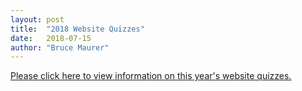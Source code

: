 ```yaml
---
layout: post
title:  "2018 Website Quizzes"
date:   2018-07-15
author: "Bruce Maurer"
---
```


[Please click here to view information on this year's website
quizzes.](https://storage.googleapis.com/ohsaa-websites/quizzes/2018/website-quizzes-2018.pdf)
